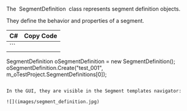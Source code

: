 The  SegmentDefinition  class represents segment definition objects.

They define the behavior and properties of a segment.

| C# | Copy Code |
| --- | --- |
| ```  SegmentDefinition oSegmentDefinition = new SegmentDefinition(); oSegmentDefinition.Create("test_001", m_oTestProject.SegmentDefinitions[0]); ``` | |

In the GUI, they are visible in the Segment templates navigator:

![](images/segment_definition.jpg)